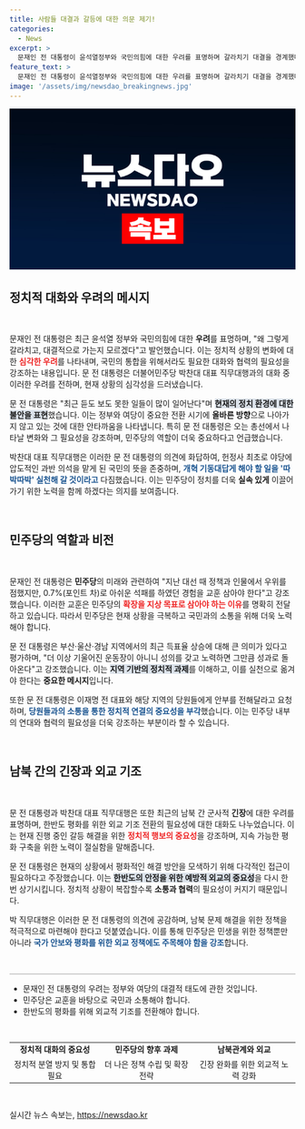 ```yaml
---
title: 사람들 대결과 갈등에 대한 의문 제기!
categories:
  - News
excerpt: >
  문재인 전 대통령이 윤석열정부와 국민의힘에 대한 우려를 표명하며 갈라치기 대결을 경계했다. 그는 민주당의 역할과 총선 교훈을 강조하고 남북 간 긴장 완화의 필요성도 언급했다. 클릭하지 않을 수 없는 발언들!
feature_text: >
  문재인 전 대통령이 윤석열정부와 국민의힘에 대한 우려를 표명하며 갈라치기 대결을 경계했다. 그는 민주당의 역할과 총선 교훈을 강조하고 남북 간 긴장 완화의 필요성도 언급했다. 클릭하지 않을 수 없는 발언들!
image: '/assets/img/newsdao_breakingnews.jpg'
---
```


<p><img src="/assets/img/newsdao_breakingnews.jpg" alt="bookingtag 속보" /></p>

<h2 data-ke-size="size26">정치적 대화와 우려의 메시지</h2>

<p data-ke-size="size16">&nbsp;</p>

<p>문재인 전 대통령은 최근 윤석열 정부와 국민의힘에 대한 <b>우려</b>를 표명하며, "왜 그렇게 갈라치고, 대결적으로 가는지 모르겠다"고 발언했습니다. 이는 정치적 상황의 변화에 대한 <b><span style="color: #ee2323;">심각한 우려</span></b>를 나타내며, 국민의 통합을 위해서라도 필요한 대화와 협력의 필요성을 강조하는 내용입니다. 문 전 대통령은 더불어민주당 박찬대 대표 직무대행과의 대화 중 이러한 우려를 전하며, 현재 상황의 심각성을 드러냈습니다.</p>

<p>문 전 대통령은 "최근 듣도 보도 못한 일들이 많이 일어난다"며 <b><span style="background-color: #21538527;">현재의 정치 환경에 대한 불안을 표현</span></b>했습니다. 이는 정부와 여당이 중요한 전환 시기에 <b>올바른 방향</b>으로 나아가지 않고 있는 것에 대한 안타까움을 나타냅니다. 특히 문 전 대통령은 오는 총선에서 나타날 변화와 그 필요성을 강조하며, 민주당의 역할이 더욱 중요하다고 언급했습니다.</p>

<p>박찬대 대표 직무대행은 이러한 문 전 대통령의 의견에 화답하여, 헌정사 최초로 야당에 압도적인 과반 의석을 맡게 된 국민의 뜻을 존중하며, <b><span style="color: #1a5490;">개혁 기동대답게 해야 할 일을 '따박따박' 실천해 갈 것이라고</span></b> 다짐했습니다. 이는 민주당이 정치를 더욱 <b>실속 있게</b> 이끌어가기 위한 노력을 함께 하겠다는 의지를 보여줍니다.</p>

<p data-ke-size="size16">&nbsp;</p>

<h2 data-ke-size="size26">민주당의 역할과 비전</h2>

<p data-ke-size="size16">&nbsp;</p>

<p>문재인 전 대통령은 <b>민주당</b>의 미래와 관련하여 "지난 대선 때 정책과 인물에서 우위를 점했지만, 0.7%(포인트 차)로 아쉬운 석패를 하였던 경험을 교훈 삼아야 한다"고 강조했습니다. 이러한 교훈은 민주당의 <b><span style="color: #ee2323;">확장을 지상 목표로 삼아야 하는 이유</span></b>를 명확히 전달하고 있습니다. 따라서 민주당은 현재 상황을 극복하고 국민과의 소통을 위해 더욱 노력해야 합니다.</p>

<p>문 전 대통령은 부산·울산·경남 지역에서의 최근 득표율 상승에 대해 큰 의미가 있다고 평가하며, "더 이상 기울어진 운동장이 아니니 성의를 갖고 노력하면 그만큼 성과로 돌아온다"고 강조했습니다. 이는 <b><span style="background-color: #21538527;">지역 기반의 정치적 과제</span></b>를 이해하고, 이를 실천으로 옮겨야 한다는 <b>중요한 메시지</b>입니다.</p>

<p>또한 문 전 대통령은 이재명 전 대표와 해당 지역의 당원들에게 안부를 전해달라고 요청하며, <b><span style="color: #1a5490;">당원들과의 소통을 통한 정치적 연결의 중요성을 부각</span></b>했습니다. 이는 민주당 내부의 연대와 협력의 필요성을 더욱 강조하는 부분이라 할 수 있습니다.</p>

<p data-ke-size="size16">&nbsp;</p>

<h2 data-ke-size="size26">남북 간의 긴장과 외교 기조</h2>

<p data-ke-size="size16">&nbsp;</p>

<p>문 전 대통령과 박찬대 대표 직무대행은 또한 최근의 남북 간 군사적 <b>긴장</b>에 대한 우려를 표명하며, 한반도 평화를 위한 외교 기조 전환의 필요성에 대한 대화도 나누었습니다. 이는 현재 진행 중인 갈등 해결을 위한 <b><span style="color: #ee2323;">정치적 행보의 중요성</span></b>을 강조하며, 지속 가능한 평화 구축을 위한 노력이 절실함을 말해줍니다.</p>

<p>문 전 대통령은 현재의 상황에서 평화적인 해결 방안을 모색하기 위해 다각적인 접근이 필요하다고 주장했습니다. 이는 <b><span style="background-color: #21538527;">한반도의 안정을 위한 예방적 외교의 중요성</span></b>을 다시 한 번 상기시킵니다. 정치적 상황이 복잡할수록 <b>소통과 협력</b>의 필요성이 커지기 때문입니다.</p>

<p>박 직무대행은 이러한 문 전 대통령의 의견에 공감하며, 남북 문제 해결을 위한 정책을 적극적으로 마련해야 한다고 덧붙였습니다. 이를 통해 민주당은 민생을 위한 정책뿐만 아니라 <b><span style="color: #1a5490;">국가 안보와 평화를 위한 외교 정책에도 주목해야 함을 강조</span></b>합니다.</p>

<p data-ke-size="size16">&nbsp;</p>

<hr style="height: 2px; border:none; background-color: #ccc; width: 100%;" />

<ul>
    <li>문재인 전 대통령의 우려는 정부와 여당의 대결적 태도에 관한 것입니다.</li>
    <li>민주당은 교훈을 바탕으로 국민과 소통해야 합니다.</li>
    <li>한반도의 평화를 위해 외교적 기조를 전환해야 합니다.</li>
</ul>

<p data-ke-size="size16">&nbsp;</p>

<table style="width: 100%;">
    <tr>
        <td style="text-align: center; height: 17px;"><b>정치적 대화의 중요성</b></td>
        <td style="text-align: center; height: 17px;"><b>민주당의 향후 과제</b></td>
        <td style="text-align: center; height: 17px;"><b>남북관계와 외교</b></td>
    </tr>
    <tr>
        <td style="text-align: center; height: 17px;">정치적 분열 방지 및 통합 필요</td>
        <td style="text-align: center; height: 17px;">더 나은 정책 수립 및 확장 전략</td>
        <td style="text-align: center; height: 17px;">긴장 완화를 위한 외교적 노력 강화</td>
    </tr>
</table>

<p data-ke-size="size16">&nbsp;</p>
실시간 뉴스 속보는, <a href="https://newsdao.kr" rel="dofollow">https://newsdao.kr</a>


